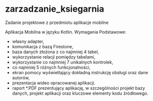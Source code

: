 # zarzadzanie_ksiegarnia
Zadanie projektowe z przedmiotu aplikacje mobilne

Aplikacja Mobilna w języku Kotlin.
Wymagania Podstawowe:
- własny adapter,
- komunikacja z bazą Firestone,
- baza danych złożona z co najmniej 4 tabel,
- wykorzystanie relacji pomiędzy tabelami,
- wykorzystanie co najmniej 7 unikalnych kontrolek,
- co najmniej 5 różnych funkcjonalności,
- ekran pomocy wyświetlający dokładną instrukcję obsługi oraz dane autorów,
- prezentacja wideo opracowanej aplikacji.
- raport *.PDF prezentujący aplikację, w szczególności projekt bazy danych, projekt aplikacji oraz 
kluczowe elementy kodu źródłowego.